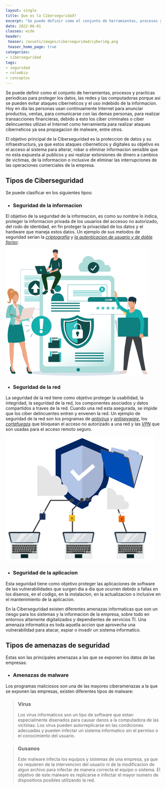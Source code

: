 ```yaml
---
layout: single
title: Que es la Ciberseguridad?
excerpt: "Se puede definir como el conjunto de herramientas, procesos y practicas periodicas para proteger los datos, las redes  y las computadoras  porque asi se pueden evitar ataques ciberneticos y el uso indebido de la informacion."
date: 2022-06-01
classes: wide 
header:
 teaser: /assets/images/ciberseguridad/cyberimg.png
 teaser_home_page: true
categories:
- ciberseguridad
tags:
- seguridad
- colombia
- conceptos
---
```


Se puede definir como el conjunto de herramientas, procesos y practicas periodicas para proteger los datos, las redes  y las computadoras  porque asi se pueden evitar ataques ciberneticos y el uso indebido de la informacion. Hoy en dia las personas usan continuamente Internet para anunciar productos, ventas, para comunicarse con las demas personas, para realizar transacciones financieras, debido a esto los ciber criminales o ciber delincuentes utlizan el Internet como herramienta para realizar ataques ciberneticos ya sea propagacion de malware, entre otros.

El objetivo principal de la Ciberseguridad es la proteccion de datos y su infraestructura, ya que estos ataques ciberneticos y digitales su objetivo es el acceso al sistema para alterar, robar o eliminar informacion sensible que no esta expuesta al publicos y asi realizar extorsiones de dinero a cambios de victimas, de la informacion o inclusive de eliminar las interrupciones de las operaciones comerciales de la empresa.

## Tipos de Ciberseguridad

Se puede clasificar en los siguientes tipos:

- ### Seguridad de la informacion 

El objetivo de la seguridad de la informacion, es como su nombre lo indica, proteger la informacion privada de los usuarios del accesoo no autorizado, del rodo de identidad, en fin proteger la privacidad de los datos y el hardware que maneja estos datos. Un ejemplo de sus metodos de seguridad serian la [*criptografia*](https://cybersecco.github.io/#) y [*la autenticacion de usuario y de doble factor*](https://cybersecco.github.io/#).

![](/assets/images/ciberseguridad/seguridad-informacion.png)

- ### Seguridad de la red

La seguridad de la red tiene como objetivo proteger la usabilidad, la integridad, la seguridad de la red, los componentes asociados y datos compartidos a traves de la red. Cuando una red esta asegurada, se impide que los ciber delincuentes entren y envenen la red. Un ejemplo de seguridad de la red son los programas de [*antivirus*](https://cybersecco.github.io/#) y [*antispyware*](https://cybersecco.github.io/#), los [*cortafuegos*](https://cybersecco.github.io/#) que bloquean el acceso no autorizado a una red y las [*VPN*](https://cybersecco.github.io/#) que son usadas para el acceso remoto seguro.

![](/assets/images/ciberseguridad/seguridad-red.png)

- ### Seguridad de la aplicacion

Esta seguridad tiene como objetivo proteger las aplicaciones de software de las vulnerabilidades que surgen dia a dia que ocurren debido a fallas en los disenos, en el codigo, en la instalacion, en la actualizacion o inclusive en el mantenimiento de la aplicacion.
                    
En la Ciberseguridad existen diferentes amenazas informaticas que son un riesgo para los sistemas y la informacion de la empresa, sobre todo en entornos altamente digitalizados y dependientes de servicios TI. Una amenaza informatica es toda aquella accion que aprovecha una vulnerabilidad para atacar, espiar o invadir un sistema informatico. 

## Tipos de amenazas de seguridad

Estas son las principales amenazas a las que se exponen los datos de las empresas:

- ### Amenazas de malware

Los programas maliciosos son una de las mayores ciberamenazas a la que se exponen las empresas, existen diferentes tipos de malware:

> ### Virus
> Los virus informaticos son un tipo de software que estan especialmente disenados para causar danos a la computadora de las victimas. Los virus pueden autorreplicarse en las condiciones adecuadas y pueden infectar un sistema informatico sin el permiso o el conocimiento del usuario.

> ### Gusanos  
> Este malware infecta los equipos y sistemas de una empresa, ya que no requieren de la intervencion del usuario ni de la modificacion de algun archivo para infectar de manera correcta el equipo o sistema. El objetivo de este malware es replicarse e infectar el mayor numero de dispositivos posibles utilizando la red.



